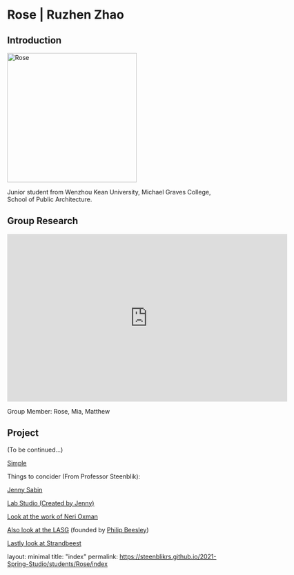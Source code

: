 # Rose | Ruzhen Zhao

## Introduction
<img alt="Rose" src="https://github.com/steenblikrs/2021-Spring-Studio/blob/gh-pages/students/Rose/49898d15f83e0d05bdee45182e278a0.jpg?raw=true" width="300">
<br>

Junior student from Wenzhou Kean University, Michael Graves College, School of Public Architecture.

## Group Research
<iframe src="https://docs.google.com/presentation/d/e/2PACX-1vTFZBByfOtmo5Fjg3IH3JVLAP-evgwgHwgrndNDJupiqVEhnfSP39-oUPhCajv0GNKuQRKObw0FTsGB/embed?start=true&loop=true&delayms=3000" frameborder="0" width="649" height="389" allowfullscreen="true" mozallowfullscreen="true" webkitallowfullscreen="true"></iframe>

Group Member: Rose, Mia, Matthew


## Project
(To be continued...)


[Simple](https://steenblikrs.github.io/2021-Spring-Studio/students/Rose/simple.md)


Things to concider (From Professor Steenblik):

[Jenny Sabin](https://www.jennysabin.com/jenny-sabin)

[Lab Studio (Created by Jenny)](http://labstudio.org/)

[Look at the work of Neri Oxman](https://neri.media.mit.edu/)

[Also look at the LASG](https://livingarchitecturesystems.com/) (founded by [Philip Beesley](http://www.philipbeesleyarchitect.com/))

[Lastly look at Strandbeest](https://www.google.com/search?q=strandbeest&safe=active&rlz=1C1CHBF_enUS905US905&sxsrf=ALeKk00_lagWxe2WQ-xqSfYYoURaQ_zR6w:1614741379702&tbm=isch&source=iu&ictx=1&fir=TVG29amheukp7M%252CY9j4mcaFnirC7M%252C_&vet=1&usg=AI4_-kSJMazvJ9Lhq4CbITo3QtgNobSayQ&sa=X&ved=2ahUKEwjQ1NyylJPvAhWuGFkFHa7_DGUQ_h16BAg2EAE#imgrc=TVG29amheukp7M)



layout: minimal
title: "index"
permalink: https://steenblikrs.github.io/2021-Spring-Studio/students/Rose/index
